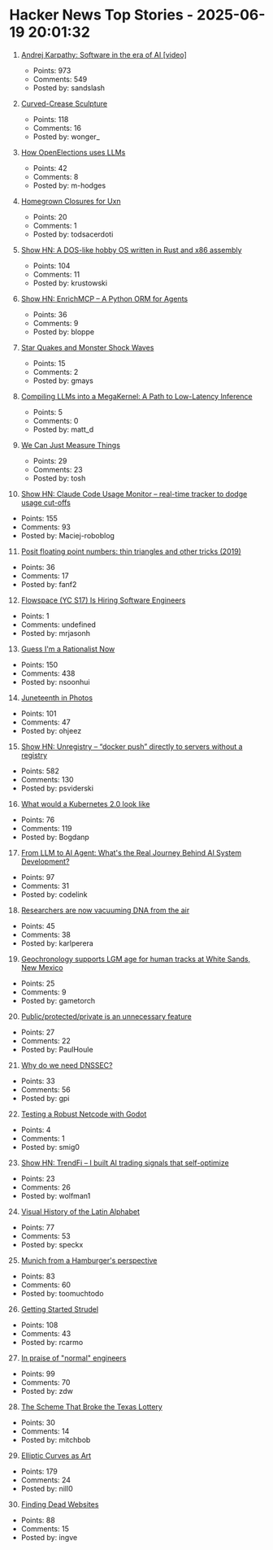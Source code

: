 # Hacker News Top Stories - 2025-06-19 20:01:32

1. [Andrej Karpathy: Software in the era of AI [video]](https://www.youtube.com/watch?v=LCEmiRjPEtQ)
   - Points: 973
   - Comments: 549
   - Posted by: sandslash

2. [Curved-Crease Sculpture](https://erikdemaine.org/curved/)
   - Points: 118
   - Comments: 16
   - Posted by: wonger_

3. [How OpenElections uses LLMs](https://thescoop.org/archives/2025/06/09/how-openelections-uses-llms/index.html)
   - Points: 42
   - Comments: 8
   - Posted by: m-hodges

4. [Homegrown Closures for Uxn](https://krzysckh.org/b/Homegrown-closures-for-uxn.html)
   - Points: 20
   - Comments: 1
   - Posted by: todsacerdoti

5. [Show HN: A DOS-like hobby OS written in Rust and x86 assembly](https://github.com/krustowski/rou2exOS)
   - Points: 104
   - Comments: 11
   - Posted by: krustowski

6. [Show HN: EnrichMCP – A Python ORM for Agents](https://github.com/featureform/enrichmcp)
   - Points: 36
   - Comments: 9
   - Posted by: bloppe

7. [Star Quakes and Monster Shock Waves](https://www.caltech.edu/about/news/star-quakes-and-monster-shock-waves)
   - Points: 15
   - Comments: 2
   - Posted by: gmays

8. [Compiling LLMs into a MegaKernel: A Path to Low-Latency Inference](https://zhihaojia.medium.com/compiling-llms-into-a-megakernel-a-path-to-low-latency-inference-cf7840913c17)
   - Points: 5
   - Comments: 0
   - Posted by: matt_d

9. [We Can Just Measure Things](https://lucumr.pocoo.org/2025/6/17/measuring/)
   - Points: 29
   - Comments: 23
   - Posted by: tosh

10. [Show HN: Claude Code Usage Monitor – real-time tracker to dodge usage cut-offs](https://github.com/Maciek-roboblog/Claude-Code-Usage-Monitor)
   - Points: 155
   - Comments: 93
   - Posted by: Maciej-roboblog

11. [Posit floating point numbers: thin triangles and other tricks (2019)](http://marc-b-reynolds.github.io/math/2019/02/06/Posit1.html)
   - Points: 36
   - Comments: 17
   - Posted by: fanf2

12. [Flowspace (YC S17) Is Hiring Software Engineers](https://flowspace.applytojob.com/apply/6oDtY2q6E9/Software-Engineer-II)
   - Points: 1
   - Comments: undefined
   - Posted by: mrjasonh

13. [Guess I'm a Rationalist Now](https://scottaaronson.blog/?p=8908)
   - Points: 150
   - Comments: 438
   - Posted by: nsoonhui

14. [Juneteenth in Photos](https://texashighways.com/travel-news/the-history-of-juneteenth-in-photos/)
   - Points: 101
   - Comments: 47
   - Posted by: ohjeez

15. [Show HN: Unregistry – “docker push” directly to servers without a registry](https://github.com/psviderski/unregistry)
   - Points: 582
   - Comments: 130
   - Posted by: psviderski

16. [What would a Kubernetes 2.0 look like](https://matduggan.com/what-would-a-kubernetes-2-0-look-like/)
   - Points: 76
   - Comments: 119
   - Posted by: Bogdanp

17. [From LLM to AI Agent: What's the Real Journey Behind AI System Development?](https://www.codelink.io/blog/post/ai-system-development-llm-rag-ai-workflow-agent)
   - Points: 97
   - Comments: 31
   - Posted by: codelink

18. [Researchers are now vacuuming DNA from the air](https://www.sciencedaily.com/releases/2025/06/250603114822.htm)
   - Points: 45
   - Comments: 38
   - Posted by: karlperera

19. [Geochronology supports LGM age for human tracks at White Sands, New Mexico](https://www.science.org/doi/10.1126/sciadv.adv4951)
   - Points: 25
   - Comments: 9
   - Posted by: gametorch

20. [Public/protected/private is an unnecessary feature](https://catern.com/private.html)
   - Points: 27
   - Comments: 22
   - Posted by: PaulHoule

21. [Why do we need DNSSEC?](https://howdnssec.works/why-do-we-need-dnssec/)
   - Points: 33
   - Comments: 56
   - Posted by: gpi

22. [Testing a Robust Netcode with Godot](https://studios.ptilouk.net/little-brats/blog/2024-10-23_netcode.html)
   - Points: 4
   - Comments: 1
   - Posted by: smig0

23. [Show HN: TrendFi – I built AI trading signals that self-optimize](https://trend.fi)
   - Points: 23
   - Comments: 26
   - Posted by: wolfman1

24. [Visual History of the Latin Alphabet](https://uclab.fh-potsdam.de/arete/en)
   - Points: 77
   - Comments: 53
   - Posted by: speckx

25. [Munich from a Hamburger's perspective](https://mertbulan.com/2025/06/14/munich-from-a-hamburgers-perspective/)
   - Points: 83
   - Comments: 60
   - Posted by: toomuchtodo

26. [Getting Started Strudel](https://strudel.cc/workshop/getting-started/)
   - Points: 108
   - Comments: 43
   - Posted by: rcarmo

27. [In praise of "normal" engineers](https://charity.wtf/2025/06/19/in-praise-of-normal-engineers/)
   - Points: 99
   - Comments: 70
   - Posted by: zdw

28. [The Scheme That Broke the Texas Lottery](https://www.newyorker.com/news/letter-from-the-southwest/the-scheme-that-broke-the-texas-lottery)
   - Points: 30
   - Comments: 14
   - Posted by: mitchbob

29. [Elliptic Curves as Art](https://elliptic-curves.art/)
   - Points: 179
   - Comments: 24
   - Posted by: nill0

30. [Finding Dead Websites](https://www.marginalia.nu/log/a_122_dead_websites/)
   - Points: 88
   - Comments: 15
   - Posted by: ingve

